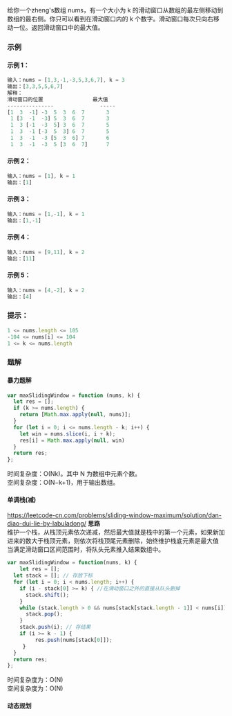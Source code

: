 给你一个zheng's数组 nums，有一个大小为 k 的滑动窗口从数组的最左侧移动到数组的最右侧。你只可以看到在滑动窗口内的 k 个数字。滑动窗口每次只向右移动一位。返回滑动窗口中的最大值。
### 示例
#### 示例 1：
```js
输入：nums = [1,3,-1,-3,5,3,6,7], k = 3
输出：[3,3,5,5,6,7]
解释：
滑动窗口的位置                最大值
---------------               -----
[1  3  -1] -3  5  3  6  7       3
 1 [3  -1  -3] 5  3  6  7       3
 1  3 [-1  -3  5] 3  6  7       5
 1  3  -1 [-3  5  3] 6  7       5
 1  3  -1  -3 [5  3  6] 7       6
 1  3  -1  -3  5 [3  6  7]      7
```
#### 示例 2：
```js
输入：nums = [1], k = 1
输出：[1]
```
#### 示例 3：
```js
输入：nums = [1,-1], k = 1
输出：[1,-1]
```
#### 示例 4：
```js
输入：nums = [9,11], k = 2
输出：[11]
```
#### 示例 5：
```js
输入：nums = [4,-2], k = 2
输出：[4]
```
### 提示：
```js
1 <= nums.length <= 105
-104 <= nums[i] <= 104
1 <= k <= nums.length
```
### 题解
#### 暴力题解
```js
var maxSlidingWindow = function (nums, k) {
  let res = [];
  if (k >= nums.length) {
    return [Math.max.apply(null, nums)];
  }
  for (let i = 0; i <= nums.length - k; i++) {
    let win = nums.slice(i, i + k);
    res[i] = Math.max.apply(null, win) 
  }
  return res;
};
```
时间复杂度：O(Nk)。其中 N 为数组中元素个数。    
空间复杂度：O(N−k+1)，用于输出数组。

#### 单调栈(减)
https://leetcode-cn.com/problems/sliding-window-maximum/solution/dan-diao-dui-lie-by-labuladong/
**思路**  
维护一个栈，从栈顶元素依次递减，然后最大值就是栈中的第一个元素，如果新加进来的数大于栈顶元素，则依次将栈顶尾元素删除，始终维护栈底元素是最大值
当满足滑动窗口区间范围时，将队头元素推入结果数组中。
```js
var maxSlidingWindow = function(nums, k) {
    let res = [];
  let stack = []; // 存放下标
  for (let i = 0; i < nums.length; i++) {
    if (i - stack[0] >= k) { //在滑动窗口之外的直接从队头删掉
      stack.shift();
    }
    while (stack.length > 0 && nums[stack[stack.length - 1]] < nums[i]) {
      stack.pop();
    }
    stack.push(i); // 存结果
    if (i >= k - 1) {  
         res.push(nums[stack[0]]);
     }
  }
  return res;
};
```
时间复杂度为：O(N)    
空间复杂度为：O(N)

#### 动态规划